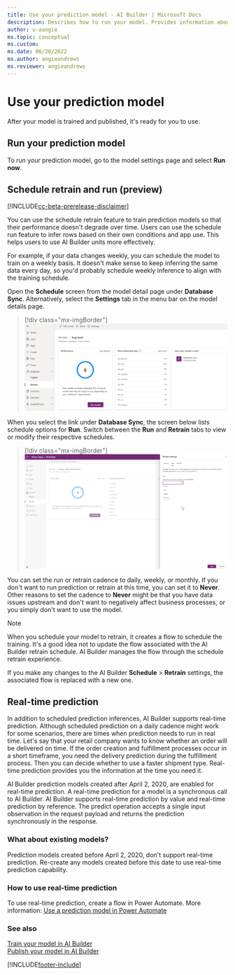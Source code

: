 ```yaml
---
title: Use your prediction model - AI Builder | Microsoft Docs
description: Describes how to run your model. Provides information about the schedule feature, which allows you to automatically retrain and run your prediction model at the cadence you choose. 
author: v-aangie
ms.topic: conceptual
ms.custom: 
ms.date: 06/20/2022
ms.author: angieandrews
ms.reviewer: angieandrews
---
```


# Use your prediction model

After your model is trained and published, it's ready for you to use. 

<a name="prediction-run"></a>

## Run your prediction model

To run your prediction model, go to the model settings page and select **Run now**.

## Schedule retrain and run (preview)

[!INCLUDE[cc-beta-prerelease-disclaimer](./includes/cc-beta-prerelease-disclaimer.md)]

You can use the schedule retrain feature to train prediction models so that their performance doesn't degrade over time. Users can use the schedule run feature to infer rows based on their own conditions and app use. This helps users to use AI Builder units more effectively.

For example, if your data changes weekly, you can schedule the model to train on a weekly basis. It doesn't make sense to keep inferring the same data every day, so you'd probably schedule weekly inference to align with the training schedule.

Open the **Schedule** screen from the model detail page under **Database Sync**. Alternatively, select the **Settings** tab in the menu bar on the model details page.

> [!div class="mx-imgBorder"]
> ![Screenshot of the Schedule screen.](media/schedule-screen.png "Schedule screen")

When you select the link under **Database Sync**, the screen below lists schedule options for **Run**. Switch between the **Run** and **Retrain** tabs to view or modify their respective schedules.

> [!div class="mx-imgBorder"]
> ![Screenshot showing the schedule cadence.](media/schedule-cadence.png "Select schedule cadence")

You can set the run or retrain cadence to daily, weekly, or monthly. If you don't want to run prediction or retrain at this time, you can set it to **Never**. Other reasons to set the cadence to **Never**<!--Suggested--> might be that you have data issues upstream and don't want to negatively affect<!--Via Writing Style Guide.--> business processes, or you simply<!--Suggested.--> don't want to use the model.

> [!NOTE]  
> When you schedule your model to retrain, it creates a flow to schedule the training. It's a good idea not to update the flow associated with the AI Builder retrain schedule. AI Builder manages the flow through the schedule retrain experience.

If you make any changes to the AI Builder **Schedule** > **Retrain** settings, the associated flow is replaced with a new one.

## Real-time prediction

In addition to scheduled prediction inferences, AI Builder supports real-time prediction. Although scheduled prediction on a daily cadence might work for some scenarios, there are times when prediction needs to run in real time. Let's say that your retail company wants to know whether an order will be delivered on time. If the order creation and fulfillment processes occur in a short timeframe, you need the delivery prediction during the fulfillment process. Then you can decide whether to use a faster shipment type. Real-time prediction provides you the information at the time you need it.

AI Builder prediction models created after April 2, 2020, are enabled for real-time prediction. A real-time prediction for a model is a synchronous call to AI Builder. AI Builder supports real-time prediction by value and real-time prediction by reference. The predict operation accepts a single input observation in the request payload and returns the prediction synchronously in the response.

### What about existing models?

Prediction models created before April 2, 2020, don't support real-time prediction. Re-create any models created before this date to use real-time prediction capability.

### How to use real-time prediction

To use real-time prediction, create a flow in Power Automate. More information: [Use a prediction model in Power Automate](prediction-pwr-automate.md)

### See also

[Train your model in AI Builder](train-model.md)  
[Publish your model in AI Builder](publish-model.md)


[!INCLUDE[footer-include](includes/footer-banner.md)]
